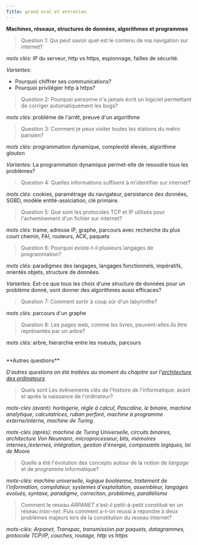 ```yaml
---
Title: grand oral et entretien
---
```

**Machines, réseaux, structures de données, algorithmes et programmes**


> Question 1: Qui peut savoir quel est le contenu de ma navigation sur internet?


*mots clés:* IP du serveur, http vs https, espionnage, failles de sécurité.

*Variantes:* <br>

* Pourquoi chiffrer ses communications? 
* Pourquoi privilégier http à https?

> Question 2: Pourquoi personne n'a jamais écrit un logiciel permettant de corriger automatiquement les bugs?

*mots clés:* problème de l'arrêt, preuve d'un algorithme

> Question 3: Comment je peux visiter toutes les stations du métro parisien?

*mots clés:* programmation dynamique, complexité élevée, algorithme glouton

*Variantes:* La programmation dynamique permet-elle de resoudre tous les problèmes?

> Question 4: Quelles informations suffisent à m'identifier sur internet?

*mots clés:* cookies, paramétrage du navigateur, persistance des données, SGBD, modèle entité-assiciation, clé primaire.

> Question 5: Que sont les protocoles TCP et IP utilisés pour l'acheminement d'un fichier sur internet?

*mots clés:* trame, adresse IP, graphe, parcours avec recherche du plus court chemin, FAI, routeurs, ACK, paquets

> Question 6: Pourquoi existe-t-il plusieurs langages de programmation?

*mots clés:* paradigmes des langages, langages fonctionnels, impératifs, orientés objets, structure de données.

*Variantes:* Est-ce que tous les choix d'une structure de données pour un problème donné, vont donner des algorithmes aussi efficaces?

> Question 7: Comment sortir à coup sûr d'un labyrinthe?

*mots clés:* parcours d'un graphe

> Question 8: Les pages web, comme les livres, peuvent-elles.ils être représentés par un arbre?

*mots clés:* arbre, hierarchie entre les noeuds, parcours

<br>
**Autres questions**

*D'autres questions on été traitées au moment du chapitre sur l'[architecture des ordinateurs](/docs/NSI/architecture/page4/)*

> Quels sont Les évênements clés de l'histoire de l'informatique: avant et après la naissance de l'ordinateur?

*mots-clés (avant): horlogerie, règle à calcul, Pascaline, le binaire, machine analytique, calculatrices, ruban perforé, machine à programme externe/interne, machine de Turing.* 

*mots-clés (après): machine de Turing Universelle, circuits binaires, architecture Von Neumann, microprocesseur, bits, mémoires internes,/externes, intégration, gestion d'énergie, composants logiques, loi de Moore*

> Quelle a été l'évolution des concepts autour de la notion de *langage* et de *programme* informatique? 

*mots-clés: machine universelle, logique booléenne, traitement de l'information, compilateur, systemes d'exploitation, assembleur, langages evolués, syntaxe, paradigme, correction, problèmes, parallélisme*


> Comment le reseau *ARPANET* s'est-il petit-à-petit constitué en un réseau *inter-net*. Puis comment a-t-on reussi à repondre à deux problèmes majeurs lors de la constitution du reseau internet?

*mots-clés: Arpanet, Transpac, transmission par paquets, datagrammes, protocole TCP/IP, couches, routage, http vs https*

